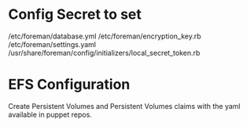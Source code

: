 # Config Secret to set

/etc/foreman/database.yml
/etc/foreman/encryption_key.rb
/etc/foreman/settings.yaml
/usr/share/foreman/config/initializers/local_secret_token.rb

# EFS Configuration

Create Persistent Volumes and Persistent Volumes claims with the yaml available in puppet repos.